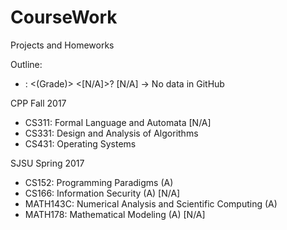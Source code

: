 # CourseWork
Projects and Homeworks

Outline:
<School> <Term> <Year>
- <Course Number>: <Course Name> <(Grade)> <[N/A]>?
  [N/A] -> No data in GitHub

CPP Fall 2017
- CS311: Formal Language and Automata [N/A]
- CS331: Design and Analysis of Algorithms
- CS431: Operating Systems

SJSU Spring 2017
- CS152: Programming Paradigms (A)
- CS166: Information Security (A) [N/A]
- MATH143C: Numerical Analysis and Scientific Computing (A)
- MATH178: Mathematical Modeling (A) [N/A]
